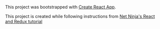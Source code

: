 This project was bootstrapped with [Create React App](https://github.com/facebook/create-react-app).

This project is created while following instructions from [Net Ninja's React and Redux tutorial](https://www.youtube.com/watch?v=OxIDLw0M-m0&list=PL4cUxeGkcC9ij8CfkAY2RAGb-tmkNwQHG)
